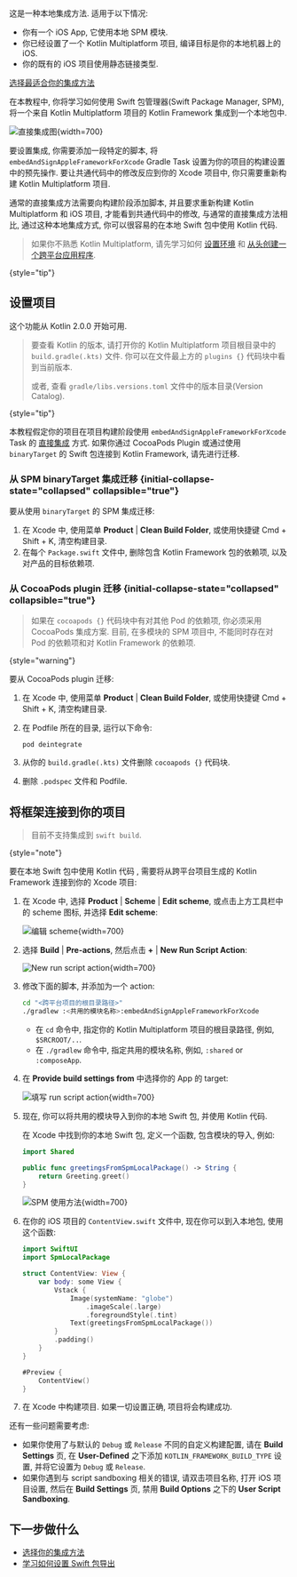 [//]: # (title: 在本地 Swift 包中使用 Kotlin)

<tldr>
   这是一种本地集成方法. 适用于以下情况:<br/>

   * 你有一个 iOS App, 它使用本地 SPM 模块.
   * 你已经设置了一个 Kotlin Multiplatform 项目, 编译目标是你的本地机器上的 iOS.
   * 你的既有的 iOS 项目使用静态链接类型.<br/>

   [选择最适合你的集成方法](multiplatform-ios-integration-overview.md)
</tldr>

在本教程中, 你将学习如何使用 Swift 包管理器(Swift Package Manager, SPM),
将一个来自 Kotlin Multiplatform 项目的 Kotlin Framework 集成到一个本地包中.

![直接集成图](direct-integration-scheme.svg){width=700}

要设置集成, 你需要添加一段特定的脚本, 将 `embedAndSignAppleFrameworkForXcode` Gradle Task 设置为你的项目的构建设置中的预先操作.
要让共通代码中的修改反应到你的 Xcode 项目中, 你只需要重新构建 Kotlin Multiplatform 项目.

通常的直接集成方法需要向构建阶段添加脚本, 并且要求重新构建 Kotlin Multiplatform 和 iOS 项目,
才能看到共通代码中的修改,
与通常的直接集成方法相比, 通过这种本地集成方式, 你可以很容易的在本地 Swift 包中使用 Kotlin 代码.

> 如果你不熟悉 Kotlin Multiplatform, 请先学习如何 [设置环境](https://www.jetbrains.com/help/kotlin-multiplatform-dev/quickstart.html)
> 和 [从头创建一个跨平台应用程序](https://www.jetbrains.com/help/kotlin-multiplatform-dev/compose-multiplatform-create-first-app.html).
>
{style="tip"}

## 设置项目

这个功能从 Kotlin 2.0.0 开始可用.

> 要查看 Kotlin 的版本, 请打开你的 Kotlin Multiplatform 项目根目录中的 `build.gradle(.kts)` 文件.
> 你可以在文件最上方的 `plugins {}` 代码块中看到当前版本.
> 
> 或者, 查看 `gradle/libs.versions.toml` 文件中的版本目录(Version Catalog).
> 
{style="tip"}

本教程假定你的项目在项目构建阶段使用 `embedAndSignAppleFrameworkForXcode` Task 的
[直接集成](multiplatform-direct-integration.md) 方式.
如果你通过 CocoaPods Plugin 或通过使用 `binaryTarget` 的 Swift 包连接到 Kotlin Framework, 请先进行迁移.

### 从 SPM binaryTarget 集成迁移 {initial-collapse-state="collapsed" collapsible="true"}

要从使用 `binaryTarget` 的 SPM 集成迁移:

1. 在 Xcode 中, 使用菜单 **Product** | **Clean Build Folder**,
   或使用快捷键 <shortcut>Cmd + Shift + K</shortcut>, 清空构建目录.
2. 在每个 `Package.swift` 文件中, 删除包含 Kotlin Framework 包的依赖项, 以及对产品的目标依赖项.

### 从 CocoaPods plugin 迁移 {initial-collapse-state="collapsed" collapsible="true"}

> 如果在 `cocoapods {}` 代码块中有对其他 Pod 的依赖项, 你必须采用 CocoaPods 集成方案.
> 目前, 在多模块的 SPM 项目中, 不能同时存在对 Pod 的依赖项和对 Kotlin Framework 的依赖项.
>
{style="warning"}

要从 CocoaPods plugin 迁移:

1. 在 Xcode 中, 使用菜单 **Product** | **Clean Build Folder**,
   或使用快捷键 <shortcut>Cmd + Shift + K</shortcut>, 清空构建目录.
2. 在 Podfile 所在的目录, 运行以下命令:

    ```none
   pod deintegrate
   ```

3. 从你的 `build.gradle(.kts)` 文件删除 `cocoapods {}` 代码块.
4. 删除 `.podspec` 文件和 Podfile.

## 将框架连接到你的项目

> 目前不支持集成到 `swift build`.
>
{style="note"}

要在本地 Swift 包中使用 Kotlin 代码 , 需要将从跨平台项目生成的 Kotlin Framework 连接到你的 Xcode 项目:

1. 在 Xcode 中, 选择 **Product** | **Scheme** | **Edit scheme**,
   或点击上方工具栏中的 scheme 图标, 并选择 **Edit scheme**:

   ![编辑 scheme](xcode-edit-schemes.png){width=700}

2. 选择 **Build** | **Pre-actions**, 然后点击 **+** | **New Run Script Action**:

   ![New run script action](xcode-new-run-script-action.png){width=700}

3. 修改下面的脚本, 并添加为一个 action:

   ```bash
   cd "<跨平台项目的根目录路径>"
   ./gradlew :<共用的模块名称>:embedAndSignAppleFrameworkForXcode
   ```

   * 在 `cd` 命令中, 指定你的 Kotlin Multiplatform 项目的根目录路径, 例如, `$SRCROOT/..`.
   * 在 `./gradlew` 命令中, 指定共用的模块名称, 例如, `:shared` or `:composeApp`.
  
4. 在 **Provide build settings from** 中选择你的 App 的 target:

   ![填写 run script action](xcode-filled-run-script-action.png){width=700}

5. 现在, 你可以将共用的模块导入到你的本地 Swift 包, 并使用 Kotlin 代码.

   在 Xcode 中找到你的本地 Swift 包, 定义一个函数, 包含模块的导入, 例如:

   ```Swift
   import Shared

   public func greetingsFromSpmLocalPackage() -> String {
       return Greeting.greet()
   }
   ```

   ![SPM 使用方法](xcode-spm-usage.png){width=700}

6. 在你的 iOS 项目的 `ContentView.swift` 文件中, 现在你可以到入本地包, 使用这个函数:

   ```Swift
   import SwiftUI
   import SpmLocalPackage

   struct ContentView: View {
       var body: some View {
           Vstack {
               Image(systemName: "globe")
                   .imageScale(.large)
                   .foregroundStyle(.tint)
               Text(greetingsFromSpmLocalPackage())
           }
           .padding()
       }
   }

   #Preview {
       ContentView()
   }
   ```

7. 在 Xcode 中构建项目. 如果一切设置正确, 项目将会构建成功.

还有一些问题需要考虑:

* 如果你使用了与默认的 `Debug` 或 `Release` 不同的自定义构建配置, 请在 **Build Settings** 页,
  在 **User-Defined** 之下添加 `KOTLIN_FRAMEWORK_BUILD_TYPE` 设置, 并将它设置为 `Debug` 或 `Release`.
* 如果你遇到与 script sandboxing 相关的错误, 请双击项目名称, 打开 iOS 项目设置,
  然后在 **Build Settings** 页, 禁用 **Build Options** 之下的 **User Script Sandboxing**.

## 下一步做什么

* [选择你的集成方法](multiplatform-ios-integration-overview.md)
* [学习如何设置 Swift 包导出](multiplatform-spm-export.md)

